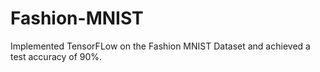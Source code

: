 # Fashion-MNIST
Implemented TensorFLow on the Fashion MNIST Dataset and achieved a test accuracy of 90%.
